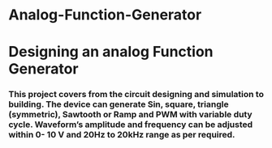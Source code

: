 # Analog-Function-Generator
# Designing an analog Function Generator 

### This project covers from the circuit designing and simulation to building. The device can generate Sin, square, triangle (symmetric), Sawtooth or Ramp and PWM with variable duty cycle. Waveform’s amplitude and frequency can be adjusted within 0- 10 V and 20Hz to 20kHz range as per required.
